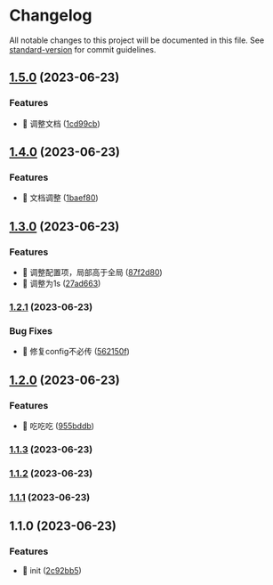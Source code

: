# Changelog

All notable changes to this project will be documented in this file. See [standard-version](https://github.com/conventional-changelog/standard-version) for commit guidelines.

## [1.5.0](https://github.com/coding327/webStorage/compare/v1.4.0...v1.5.0) (2023-06-23)


### Features

* 🚀 调整文档 ([1cd99cb](https://github.com/coding327/webStorage/commit/1cd99cbc74136c0487a35a379c3c09ccf30e9418))

## [1.4.0](https://github.com/coding327/webStorage/compare/v1.3.0...v1.4.0) (2023-06-23)


### Features

* 🚀 文档调整 ([1baef80](https://github.com/coding327/webStorage/commit/1baef80d70ea8abe574f0386b548ff7fe1e5298e))

## [1.3.0](https://github.com/coding327/webStorage/compare/v1.2.1...v1.3.0) (2023-06-23)


### Features

* 🚀 调整配置项，局部高于全局 ([87f2d80](https://github.com/coding327/webStorage/commit/87f2d806b867f39ee9e3da859532389ca4455055))
* 🚀 调整为1s ([27ad663](https://github.com/coding327/webStorage/commit/27ad6634aa51039cb700730ba90d024bacf28d26))

### [1.2.1](https://github.com/coding327/webStorage/compare/v1.2.0...v1.2.1) (2023-06-23)


### Bug Fixes

* 🧩 修复config不必传 ([562150f](https://github.com/coding327/webStorage/commit/562150f6cf6c02493e24c38248f34b8f8010b19c))

## [1.2.0](https://github.com/coding327/webStorage/compare/v1.1.3...v1.2.0) (2023-06-23)


### Features

* 🚀 吃吃吃 ([955bddb](https://github.com/coding327/webStorage/commit/955bddb3db269758d708c707b6ab0aa5e40a8e05))

### [1.1.3](https://github.com/coding327/webStorage/compare/v1.1.2...v1.1.3) (2023-06-23)

### [1.1.2](https://github.com/coding327/webStorage/compare/v1.1.1...v1.1.2) (2023-06-23)

### [1.1.1](https://github.com/coding327/webStorage/compare/v1.1.0...v1.1.1) (2023-06-23)

## 1.1.0 (2023-06-23)


### Features

* 🚀 init ([2c92bb5](https://github.com/coding327/webStorage/commit/2c92bb54e2955c80ef7eda243b0ca78aa2e7a35b))
